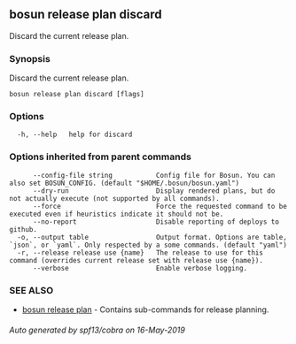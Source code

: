 ## bosun release plan discard

Discard the current release plan.

### Synopsis

Discard the current release plan.

```
bosun release plan discard [flags]
```

### Options

```
  -h, --help   help for discard
```

### Options inherited from parent commands

```
      --config-file string           Config file for Bosun. You can also set BOSUN_CONFIG. (default "$HOME/.bosun/bosun.yaml")
      --dry-run                      Display rendered plans, but do not actually execute (not supported by all commands).
      --force                        Force the requested command to be executed even if heuristics indicate it should not be.
      --no-report                    Disable reporting of deploys to github.
  -o, --output table                 Output format. Options are table, `json`, or `yaml`. Only respected by a some commands. (default "yaml")
  -r, --release release use {name}   The release to use for this command (overrides current release set with release use {name}).
      --verbose                      Enable verbose logging.
```

### SEE ALSO

* [bosun release plan](bosun_release_plan.md)	 - Contains sub-commands for release planning.

###### Auto generated by spf13/cobra on 16-May-2019
